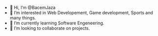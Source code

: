 - 👋 Hi, I’m @BacemJaza
- 👀 I’m interested in Web Developement, Game development, Sports and many things.
- 🌱 I’m currently learning Software Engeneering.
- 💞️ I’m looking to collaborate on projects.


<!---
BacemJaza/BacemJaza is a ✨ special ✨ repository because its `README.md` (this file) appears on your GitHub profile.
You can click the Preview link to take a look at your changes.
--->

